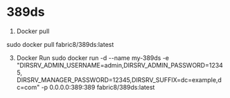 # 389ds

1. Docker pull

sudo docker pull fabric8/389ds:latest
  

3. Docker Run 
 sudo docker run -d --name my-389ds -e "DIRSRV_ADMIN_USERNAME=admin,DIRSRV_ADMIN_PASSWORD=12345, DIRSRV_MANAGER_PASSWORD=12345,DIRSRV_SUFFIX=dc=example,dc=com" -p 0.0.0.0:389:389 fabric8/389ds:latest
